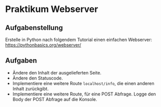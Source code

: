 # Praktikum Webserver

## Aufgabenstellung
Erstelle in Python nach folgendem Tutorial einen einfachen Webserver:
https://pythonbasics.org/webserver/

## Aufgaben
- Ändere den Inhalt der ausgelieferten Seite.
- Ändere den Statuscode.
- Implementiere eine weitere Route `localhost/info`, die einen anderen Inhalt zurückgibt.
- Implementiere eine weitere Route, für eine POST Abfrage. Logge den Body der POST Abfrage auf die Konsole.
